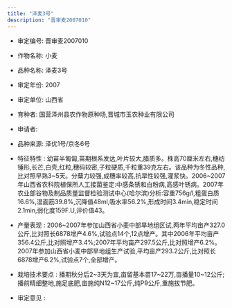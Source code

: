 ```yaml
---
title: "泽麦3号"
description: "晋审麦2007010"
---
```

* 审定编号:  晋审麦2007010

*  作物名称:  小麦

*  品种名称:  泽麦3号

*  审定年份:  2007

*  审定单位:  山西省

* 育种者:  国营泽州县农作物原种场,晋城市玉农种业有限公司

*  申请者:  

*  品种来源:  泽优1号/京冬6号

*  特征特性 : 
幼苗半匍匐,苗期根系发达,叶片较大,腊质多。株高70厘米左右,穗纺锤形,长芒,白壳,红粒,穗码较密,子粒硬质,千粒重39克左右。该品种为冬性品种,比对照早熟3~5天。分蘖力较强,成穗率较高,抗旱性较强,灌浆快。2006~2007年山西省农科院植保所人工接菌鉴定:中感条锈和白粉病,高感叶锈病。2007年农业部谷物及制品质量监督检验测试中心(哈尔滨)分析:容重756g/l,粗蛋白质16.6%,湿面筋39.8%,沉降值48ml,吸水率56.2%,形成时间3.4min,稳定时间2.1min,弱化度159F.U,评价值43。
 
*  产量表现 : 
2006~2007年参加山西省小麦中部旱地组区试,两年平均亩产327.0公斤,比对照长6878增产4.6%,试验点14个,12点增产。其中2006年平均亩产356.4公斤,比对照增产3.4%;2007年平均亩产297.5公斤,比对照增产6.2%。2007年参加山西省小麦中部旱地组生产试验,平均亩产293.2公斤,比对照长6878增产6.2%,试验点7个,全部增产。

*  栽培技术要点 : 
播期秋分后2~3天为宜,亩留基本苗17~22万,亩播量10~12公斤;播前精细整地,施足底肥,亩施纯N12~17公斤,纯P9公斤,重施拔节肥。

*  审定意见 : 

